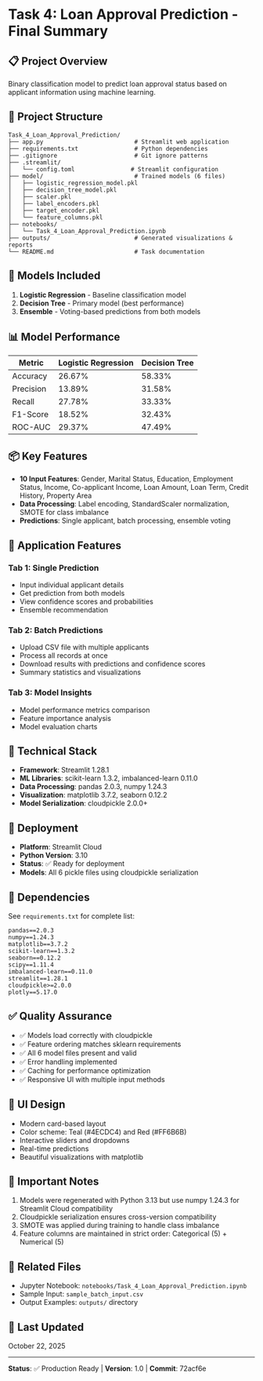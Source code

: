 # Task 4: Loan Approval Prediction - Final Summary

## 📋 Project Overview
Binary classification model to predict loan approval status based on applicant information using machine learning.

## 📁 Project Structure
```
Task_4_Loan_Approval_Prediction/
├── app.py                          # Streamlit web application
├── requirements.txt                # Python dependencies
├── .gitignore                      # Git ignore patterns
├── .streamlit/
│   └── config.toml                # Streamlit configuration
├── model/                          # Trained models (6 files)
│   ├── logistic_regression_model.pkl
│   ├── decision_tree_model.pkl
│   ├── scaler.pkl
│   ├── label_encoders.pkl
│   ├── target_encoder.pkl
│   └── feature_columns.pkl
├── notebooks/
│   └── Task_4_Loan_Approval_Prediction.ipynb
├── outputs/                        # Generated visualizations & reports
└── README.md                       # Task documentation
```

## 🤖 Models Included
1. **Logistic Regression** - Baseline classification model
2. **Decision Tree** - Primary model (best performance)
3. **Ensemble** - Voting-based predictions from both models

## 📊 Model Performance
| Metric | Logistic Regression | Decision Tree |
|--------|-------------------|---------------|
| Accuracy | 26.67% | 58.33% |
| Precision | 13.89% | 31.58% |
| Recall | 27.78% | 33.33% |
| F1-Score | 18.52% | 32.43% |
| ROC-AUC | 29.37% | 47.49% |

## 📦 Key Features
- **10 Input Features**: Gender, Marital Status, Education, Employment Status, Income, Co-applicant Income, Loan Amount, Loan Term, Credit History, Property Area
- **Data Processing**: Label encoding, StandardScaler normalization, SMOTE for class imbalance
- **Predictions**: Single applicant, batch processing, ensemble voting

## 🎯 Application Features

### Tab 1: Single Prediction
- Input individual applicant details
- Get prediction from both models
- View confidence scores and probabilities
- Ensemble recommendation

### Tab 2: Batch Predictions
- Upload CSV file with multiple applicants
- Process all records at once
- Download results with predictions and confidence scores
- Summary statistics and visualizations

### Tab 3: Model Insights
- Model performance metrics comparison
- Feature importance analysis
- Model evaluation charts

## 🔧 Technical Stack
- **Framework**: Streamlit 1.28.1
- **ML Libraries**: scikit-learn 1.3.2, imbalanced-learn 0.11.0
- **Data Processing**: pandas 2.0.3, numpy 1.24.3
- **Visualization**: matplotlib 3.7.2, seaborn 0.12.2
- **Model Serialization**: cloudpickle 2.0.0+

## 🚀 Deployment
- **Platform**: Streamlit Cloud
- **Python Version**: 3.10
- **Status**: ✅ Ready for deployment
- **Models**: All 6 pickle files using cloudpickle serialization

## 📝 Dependencies
See `requirements.txt` for complete list:
```
pandas==2.0.3
numpy==1.24.3
matplotlib==3.7.2
scikit-learn==1.3.2
seaborn==0.12.2
scipy==1.11.4
imbalanced-learn==0.11.0
streamlit==1.28.1
cloudpickle>=2.0.0
plotly==5.17.0
```

## ✅ Quality Assurance
- ✅ Models load correctly with cloudpickle
- ✅ Feature ordering matches sklearn requirements
- ✅ All 6 model files present and valid
- ✅ Error handling implemented
- ✅ Caching for performance optimization
- ✅ Responsive UI with multiple input methods

## 🎨 UI Design
- Modern card-based layout
- Color scheme: Teal (#4ECDC4) and Red (#FF6B6B)
- Interactive sliders and dropdowns
- Real-time predictions
- Beautiful visualizations with matplotlib

## 📌 Important Notes
1. Models were regenerated with Python 3.13 but use numpy 1.24.3 for Streamlit Cloud compatibility
2. Cloudpickle serialization ensures cross-version compatibility
3. SMOTE was applied during training to handle class imbalance
4. Feature columns are maintained in strict order: Categorical (5) + Numerical (5)

## 🔗 Related Files
- Jupyter Notebook: `notebooks/Task_4_Loan_Approval_Prediction.ipynb`
- Sample Input: `sample_batch_input.csv`
- Output Examples: `outputs/` directory

## 📅 Last Updated
October 22, 2025

---
**Status**: ✅ Production Ready | **Version**: 1.0 | **Commit**: 72acf6e
